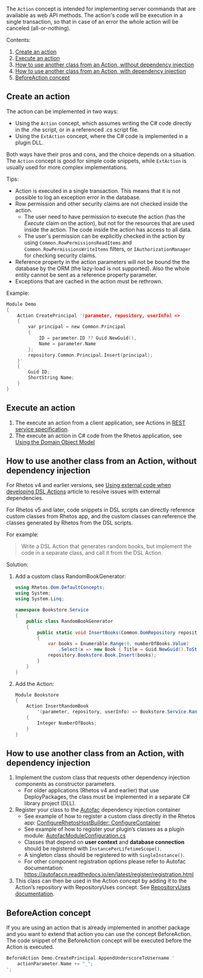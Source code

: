 The `Action` concept is intended for implementing server commands that are available as web API methods.
The action's code will be execution in a single transaction,
so that in case of an error the whole action will be canceled (all-or-nothing).

Contents:

1. [Create an action](#create-an-action)
2. [Execute an action](#execute-an-action)
3. [How to use another class from an Action, without dependency injection](#how-to-use-another-class-from-an-action-without-dependency-injection)
4. [How to use another class from an Action, with dependency injection](#how-to-use-another-class-from-an-action-with-dependency-injection)
5. [BeforeAction concept](#beforeaction-concept)

## Create an action

The action can be implemented in two ways:

* Using the `Action` concept, which assumes writing the C# code directly in the .rhe script, or in a referenced .cs script file.
* Using the `ExtAction` concept, where the C# code is implemented in a plugin DLL.

Both ways have their pros and cons, and the choice depends on a situation. The `Action` concept is good for simple code snippets, while `ExtAction` is usually used for more complex implementations.

Tips:

* Action is executed in a single transaction. This means that it is not possible to log an exception error in the database.
* Row permission and other security claims are not checked inside the action.
  * The user need to have permission to execute the action (has the *Execute* claim on the action),
      but not for the resources that are used inside the action. The code inside the action has access to all data.
  * The user's permission can be explicitly checked in the action by using `Common.RowPermissionsReadItems`
      and `Common.RowPermissionsWriteItems` filters, or `IAuthorizationManager` for checking security claims.
* Reference property in the action parameters will not be bound the the database by the ORM (the lazy-load is not supported).
  Also the whole entity cannot be sent as a reference property parameter.
* Exceptions that are cached in the action must be rethrown.

Example:

```C
Module Demo
{
    Action CreatePrincipal '(parameter, repository, userInfo) =>
    {
        var principal = new Common.Principal
        {
            ID = parameter.ID ?? Guid.NewGuid(),
            Name = parameter.Name
        };
        repository.Common.Principal.Insert(principal);
    }'
    {
        Guid ID;
        ShortString Name;
    }
}
```

## Execute an action

1. The execute an action from a client application, see Actions in
   [REST service specification](https://github.com/Rhetos/RestGenerator/blob/master/Readme.md#actions).
2. The execute an action in C# code from the Rhetos application,
   see [Using the Domain Object Model](Using-the-Domain-Object-Model#execute-action)

## How to use another class from an Action, without dependency injection

For Rhetos v4 and earlier versions, see [Using external code when developing DSL Actions](Using-external-code-when-developing-actions)
article to resolve issues with external dependencies.

For Rhetos v5 and later, code snippets in DSL scripts can directly reference custom classes from Rhetos app,
and the custom classes can reference the classes generated by Rhetos from the DSL scripts.

For example:

> Write a DSL Action that generates random books,
> but implement the code in a separate class, and call it from the DSL Action.

Solution:

1. Add a custom class RandomBookGenerator:

   ```cs
   using Rhetos.Dom.DefaultConcepts;
   using System;
   using System.Linq;

   namespace Bookstore.Service
   {
       public class RandomBookGenerator
       {
           public static void InsertBooks(Common.DomRepository repository, int? numberOfBooks)
           {
               var books = Enumerable.Range(0, numberOfBooks.Value)
                   .Select(x => new Book { Title = Guid.NewGuid().ToString() }); // Random title.
               repository.Bookstore.Book.Insert(books);
           }
       }
   }
   ```

2. Add the Action:

   ```cs
   Module Bookstore
   {
       Action InsertRandomBook
           '(parameter, repository, userInfo) => Bookstore.Service.RandomBookGenerator.InsertBooks(repository, parameter.NumberOfBooks)'
       {
           Integer NumberOfBooks;
       }
   }
   ```

## How to use another class from an Action, with dependency injection

1. Implement the custom class that requests other dependency injection components as constructor parameters.
   * For older applications (Rhetos v4 and earlier) that use DeployPackages, the class must be
     implemented in a separate C# library project (DLL).
2. Register your class to the [Autofac](https://autofac.org/) dependency injection container
   * See example of how to register a custom class directly in the Rhetos app:
     [ConfigureRhetosHostBuilder: ConfigureContainer](https://github.com/Rhetos/Bookstore/blob/5068c6cd8ba5b5c3eb0b596a2e6db991a47612ff/src/Bookstore.Service/Startup.cs#L146)
   * See example of how to register your plugin’s classes as a plugin module:
     [AutofacModuleConfiguration.cs](https://github.com/Rhetos/Rhetos/blob/master/src/Rhetos.CommonConcepts/Dom.DefaultConcepts/AutofacModuleConfiguration.cs)
   * Classes that depend on **user context** and **database connection** should be registered with `InstancePerLifetimeScope()`.
   * A singleton class should be registered to with `SingleInstance()`.
   * For other component registration options please refer to Autofac documentation:
     <https://autofaccn.readthedocs.io/en/latest/register/registration.html>
3. This class can then be used in the Action concept by adding it to the Action’s repository with RepositoryUses concept.
   See [RepositoryUses documentation](Low-level-object-model-concepts#repositoryuses).

## BeforeAction concept

If you are using an action that is already implemented in another package and you want to extend that action you can use the concept BeforeAction.
The code snippet of the BeforeAction concept will be executed before the Action is executed.

```C
BeforeAction Demo.CreatePrincipal.AppendUnderscoreToUsername '
    actionParameter.Name += "_";
';
```
